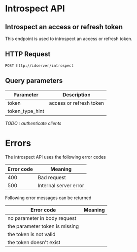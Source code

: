 # Introspect API

## Introspect an access or refresh token

This endpoint is used to introspect an access or refresh token.

## HTTP Request

`POST http://idserver/introspect`

## Query parameters

| Parameter       | Description             |
| --------------- | ----------------------- |
| token           | access or refresh token |
| token_type_hint |                         |

*TODO : authenticate clients*

# Errors

The introspect API uses the following error codes

| Error code | Meaning               |
| ---------- | --------------------- |
| 400        | Bad request           |
| 500        | Internal server error |

Following error messages can be returned

| Error code                     | Meaning |
| ------------------------------ | ------- |
| no parameter in body request   |         |
| the parameter token is missing |         |
| the token is not valid         |         |
| the token doesn't exist        |         |
